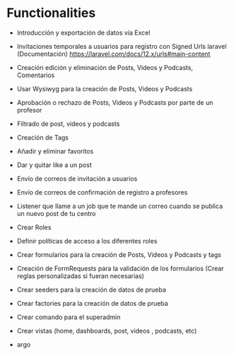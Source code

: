 # Functionalities

* Introducción y exportación de datos vía Excel

* Invitaciones temporales a usuarios para registro con Signed Urls laravel (Documentación) https://laravel.com/docs/12.x/urls#main-content

* Creación edición y eliminación de Posts, Videos y Podcasts, Comentarios

* Usar Wysiwyg para la creación de Posts, Videos y Podcasts

* Aprobación o rechazo de Posts, Videos y Podcasts por parte de un profesor

* Filtrado de post, videos y podcasts 

* Creación de Tags

* Añadir y eliminar favoritos

* Dar y quitar like a un post

* Envío de correos de invitación a usuarios

* Envío de correos de confirmación de registro a profesores

* Listener que llame a un job que te mande un correo cuando se publica un nuevo post de tu centro

* Crear Roles

* Definir políticas de acceso a los diferentes roles 

* Crear formularios para la creación de Posts, Videos y Podcasts y tags

* Creación de FormRequests para la validación de los formularios (Crear reglas personalizadas si fueran necesarias)

* Crear seeders para la creación de datos de prueba

* Crear factories para la creación de datos de prueba

* Crear comando para el superadmin

* Crear vistas (home, dashboards, post, videos , podcasts, etc)

* argo
